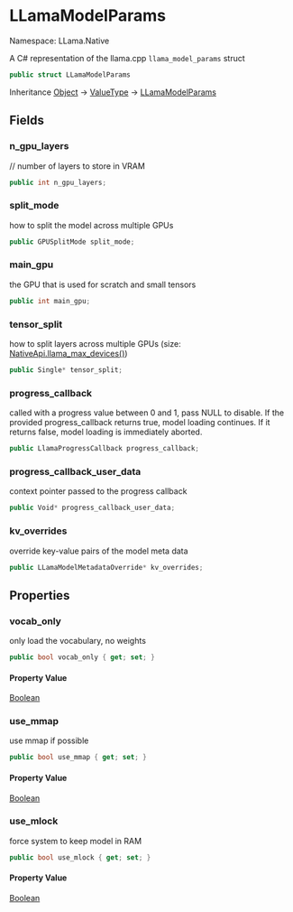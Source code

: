 # LLamaModelParams

Namespace: LLama.Native

A C# representation of the llama.cpp `llama_model_params` struct

```csharp
public struct LLamaModelParams
```

Inheritance [Object](https://docs.microsoft.com/en-us/dotnet/api/system.object) → [ValueType](https://docs.microsoft.com/en-us/dotnet/api/system.valuetype) → [LLamaModelParams](./llama.native.llamamodelparams.md)

## Fields

### **n_gpu_layers**

// number of layers to store in VRAM

```csharp
public int n_gpu_layers;
```

### **split_mode**

how to split the model across multiple GPUs

```csharp
public GPUSplitMode split_mode;
```

### **main_gpu**

the GPU that is used for scratch and small tensors

```csharp
public int main_gpu;
```

### **tensor_split**

how to split layers across multiple GPUs (size: [NativeApi.llama_max_devices()](./llama.native.nativeapi.md#llama_max_devices))

```csharp
public Single* tensor_split;
```

### **progress_callback**

called with a progress value between 0 and 1, pass NULL to disable. If the provided progress_callback
 returns true, model loading continues. If it returns false, model loading is immediately aborted.

```csharp
public LlamaProgressCallback progress_callback;
```

### **progress_callback_user_data**

context pointer passed to the progress callback

```csharp
public Void* progress_callback_user_data;
```

### **kv_overrides**

override key-value pairs of the model meta data

```csharp
public LLamaModelMetadataOverride* kv_overrides;
```

## Properties

### **vocab_only**

only load the vocabulary, no weights

```csharp
public bool vocab_only { get; set; }
```

#### Property Value

[Boolean](https://docs.microsoft.com/en-us/dotnet/api/system.boolean)<br>

### **use_mmap**

use mmap if possible

```csharp
public bool use_mmap { get; set; }
```

#### Property Value

[Boolean](https://docs.microsoft.com/en-us/dotnet/api/system.boolean)<br>

### **use_mlock**

force system to keep model in RAM

```csharp
public bool use_mlock { get; set; }
```

#### Property Value

[Boolean](https://docs.microsoft.com/en-us/dotnet/api/system.boolean)<br>
